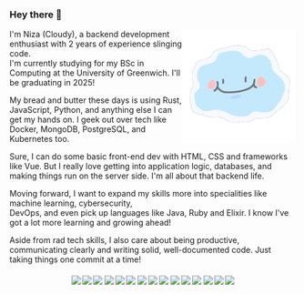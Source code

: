 ### Hey there 👋
<p><img align="right" width="200px" height="200px" src="https://github.com/devniza/devniza/blob/main/assets/smiley-cloud.gif" alt="smiling cloud" /></p>

I'm Niza (Cloudy), a backend development enthusiast with 2 years of experience slinging code. </br>
I'm currently studying for my BSc in Computing at the University of Greenwich. 
I'll be graduating in 2025!</br> 

My bread and butter these days is using Rust, JavaScript, Python, and 
anything else I can get my hands on. 
I geek out over tech like Docker, MongoDB, PostgreSQL, and Kubernetes too.

Sure, I can do some basic front-end dev with HTML, CSS and frameworks like Vue. But I really love getting into application logic, databases, and making things run on the server side. I'm all about that backend life.

Moving forward, I want to expand my skills more into specialities like machine learning, cybersecurity, </br>
DevOps, and even pick up languages like Java, Ruby and Elixir. I know I've got a lot more learning and growing ahead!

Aside from rad tech skills, I also care about being productive, communicating clearly and writing solid, well-documented code. Just taking things one commit at a time!

####      <div align="center">![](https://img.shields.io/badge/Vue-green) ![](https://img.shields.io/badge/Nuxt-darkgreen) ![](https://img.shields.io/badge/Node-lightgreen) ![](https://img.shields.io/badge/Python-blue) ![](https://img.shields.io/badge/Docker-darkblue) ![](https://img.shields.io/badge/CI/CD-blue) ![](https://img.shields.io/badge/JavaScript-yellow) ![](https://img.shields.io/badge/TypeScript-darkblue) ![](https://img.shields.io/badge/MongoDB-darkgreen) ![](https://img.shields.io/badge/PostgreSQL-blue) ![](https://img.shields.io/badge/HTML-darkyellow) ![](https://img.shields.io/badge/CSS-blue) ![](https://img.shields.io/badge/TailwindCSS-lightblue) ![](https://img.shields.io/badge/Kubernetes-blue) ![](https://img.shields.io/badge/Github-grey)</div>
<!--
**devniza/devniza** is a ✨ _special_ ✨ repository because its `README.md` (this file) appears on your GitHub profile.

Here are some ideas to get you started:

- 🔭 I’m currently working on ...
- 🌱 I’m currently learning ...
- 👯 I’m looking to collaborate on ...
- 🤔 I’m looking for help with ...
- 💬 Ask me about ...
- 📫 How to reach me: ...
- 😄 Pronouns: ...
- ⚡ Fun fact: ...
-->
